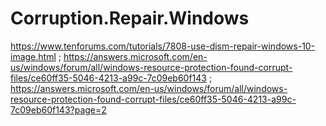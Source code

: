 # Corruption.Repair.Windows
https://www.tenforums.com/tutorials/7808-use-dism-repair-windows-10-image.html ; https://answers.microsoft.com/en-us/windows/forum/all/windows-resource-protection-found-corrupt-files/ce60ff35-5046-4213-a99c-7c09eb60f143 ; https://answers.microsoft.com/en-us/windows/forum/all/windows-resource-protection-found-corrupt-files/ce60ff35-5046-4213-a99c-7c09eb60f143?page=2
